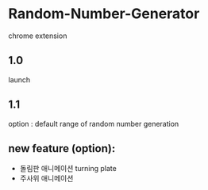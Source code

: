 # Random-Number-Generator
chrome extension

## 1.0
launch

## 1.1
option : default range of random number generation

## new feature (option):
- 돌림판 애니메이션 turning plate
- 주사위 애니메이션
